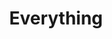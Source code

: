 ---
title: "Everything"
description: "A comprehensive collection of machine learning and data science projects showcasing various algorithms and techniques."
img: "/projects/everything.png"
url: "https://github.com/usamahz/everything"
badge: "Machine Learning"
featured: false
--- 